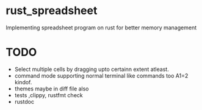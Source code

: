 # rust_spreadsheet
Implementing spreadsheet program on rust for better memory management

# **TODO** #

- Select multiple cells by dragging upto certainn extent atleast.
- command mode supporting normal terminal like commands too A1=2 kindof.
- themes maybe in diff file also
- tests ,clippy, rustfmt check
- rustdoc
